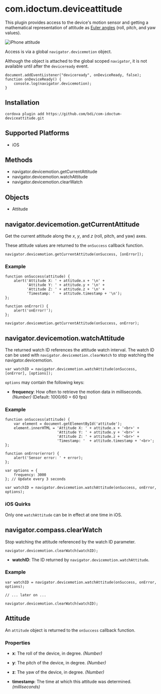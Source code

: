 # com.idoctum.deviceattitude

This plugin provides access to the device's motion sensor and getting a mathematical representation of attitude as [Euler angles](http://en.wikipedia.org/wiki/Euler_angles) (roll, pitch, and yaw values).

![iPhone attitude](http://www.dulaccc.me/images/iphone-attitude.png)

Access is via a global `navigator.devicemotion` object.

Although the object is attached to the global scoped `navigator`, it is not available until after the `deviceready` event.

    document.addEventListener("deviceready", onDeviceReady, false);
    function onDeviceReady() {
        console.log(navigator.devicemotion);
    }

## Installation

    cordova plugin add https://github.com/bdi/com-idoctum-deviceattitude.git

## Supported Platforms

- iOS

## Methods

- navigator.devicemotion.getCurrentAttitude
- navigator.devicemotion.watchAttitude
- navigator.devicemotion.clearWatch

## Objects

- Attitude

## navigator.devicemotion.getCurrentAttitude

Get the current attitude along the _x_, _y_, and _z_ (roll, pitch, and yaw) axes.

These attitude values are returned to the `onSuccess` callback function.

    navigator.devicemotion.getCurrentAttitude(onSuccess, [onError]);


### Example

    function onSuccess(attitude) {
        alert('Attitude X: ' + attitude.x + '\n' +
              'Attitude Y: ' + attitude.y + '\n' +
              'Attitude Z: ' + attitude.z + '\n' +
              'Timestamp: '  + attitude.timestamp + '\n');
    };

    function onError() {
        alert('onError!');
    };

    navigator.devicemotion.getCurrentAttitude(onSuccess, onError);

## navigator.devicemotion.watchAttitude

The returned watch ID references the attitude watch interval. The watch
ID can be used with `navigator.devicemotion.clearWatch` to stop watching the navigator.devicemotion.

    var watchID = navigator.devicemotion.watchAttitude(onSuccess, [onError], [options]);

`options` may contain the following keys:

- __frequency__: How often to retrieve the motion data in milliseconds. _(Number)_ (Default: 1000/60 = 60 fps)

### Example

    function onSuccess(attitude) {
        var element = document.getElementById('attitude');
        element.innerHTML = 'Attitude X: ' + attitude.x + '<br>' +
                            'Attitude Y: ' + attitude.y + '<br>' +
                            'Attitude Z: ' + attitude.z + '<br>' +
                            'Timestamp: '  + attitude.timestamp + '<br>';
    };

    function onError(error) {
        alert('Sensor error: ' + error);
    };

    var options = {
        frequency: 3000
    }; // Update every 3 seconds

    var watchID = navigator.devicemotion.watchAttitude(onSuccess, onError, options);

### iOS Quirks

Only one `watchAttitude` can be in effect at one time in iOS.

## navigator.compass.clearWatch

Stop watching the attitude referenced by the watch ID parameter.

    navigator.devicemotion.clearWatch(watchID);

- __watchID__: The ID returned by `navigator.devicemotion.watchAttitude`.

### Example

    var watchID = navigator.devicemotion.watchAttitude(onSuccess, onError, options);

    // ... later on ...

    navigator.devicemotion.clearWatch(watchID);

## Attitude

An `attitude` object is returned to the `onSuccess` callback function.

### Properties

- __x__: The roll of the device, in degree. _(Number)_

- __y__: The pitch of the device, in degree. _(Number)_

- __z__: The yaw of the device, in degree. _(Number)_

- __timestamp__: The time at which this attitude was determined.  _(milliseconds)_

